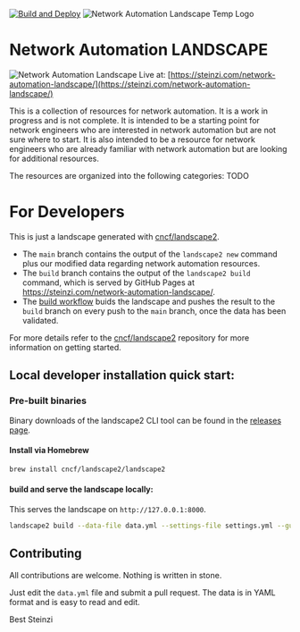[![Build and Deploy](https://github.com/steinzi/network-automation-landscape/actions/workflows/deploy.yml/badge.svg?branch=main)](https://github.com/steinzi/network-automation-landscape/actions/workflows/deploy.yml)
![Network Automation Landscape Temp Logo](https://raw.githubusercontent.com/steinzi/network-automation-landscape/main/docs/screenshots/logo-white.png)


# Network Automation LANDSCAPE
![Network Automation Landscape](https://raw.githubusercontent.com/steinzi/network-automation-landscape/main/docs/screenshots/landscape1.png)
Live at: [https://steinzi.com/network-automation-landscape/](https://steinzi.com/network-automation-landscape/)

This is a collection of resources for network automation. It is a work in progress and is not complete. It is intended to be a starting point for network engineers who are interested in network automation but are not sure where to start. It is also intended to be a resource for network engineers who are already familiar with network automation but are looking for additional resources.

The resources are organized into the following categories:
TODO

# For Developers 

This is just a landscape generated with [cncf/landscape2](https://github.com/cncf/landscape2).

- The `main` branch contains the output of the `landscape2 new` command plus our modified data regarding network automation resources.
- The `build` branch contains the output of the `landscape2 build` command, which is served by GitHub Pages at <https://steinzi.com/network-automation-landscape/>.
- The [build workflow](https://github.com/steinzi/network-automation-landscape/blob/main/.github/workflows/build.yml) buids the landscape and pushes the result to the `build` branch on every push to the `main` branch, once the data has been validated.

For more details refer to the [cncf/landscape2](https://github.com/cncf/landscape2) repository for more information on getting started.

## Local developer installation quick start:

### Pre-built binaries

Binary downloads of the landscape2 CLI tool can be found in the [releases page](https://github.com/cncf/landscape2/releases).

#### Install via Homebrew

```bash
brew install cncf/landscape2/landscape2
```

#### build and serve the landscape locally:
This serves the landscape on `http://127.0.0.1:8000`.
```bash
landscape2 build --data-file data.yml --settings-file settings.yml --guide-file guide.yml --games-file games.yml --logos-path logos --output-dir build && landscape2 serve --landscape-dir build
```

## Contributing

All contributions are welcome. Nothing is written in stone.

Just edit the `data.yml` file and submit a pull request. The data is in YAML format and is easy to read and edit.


Best
Steinzi